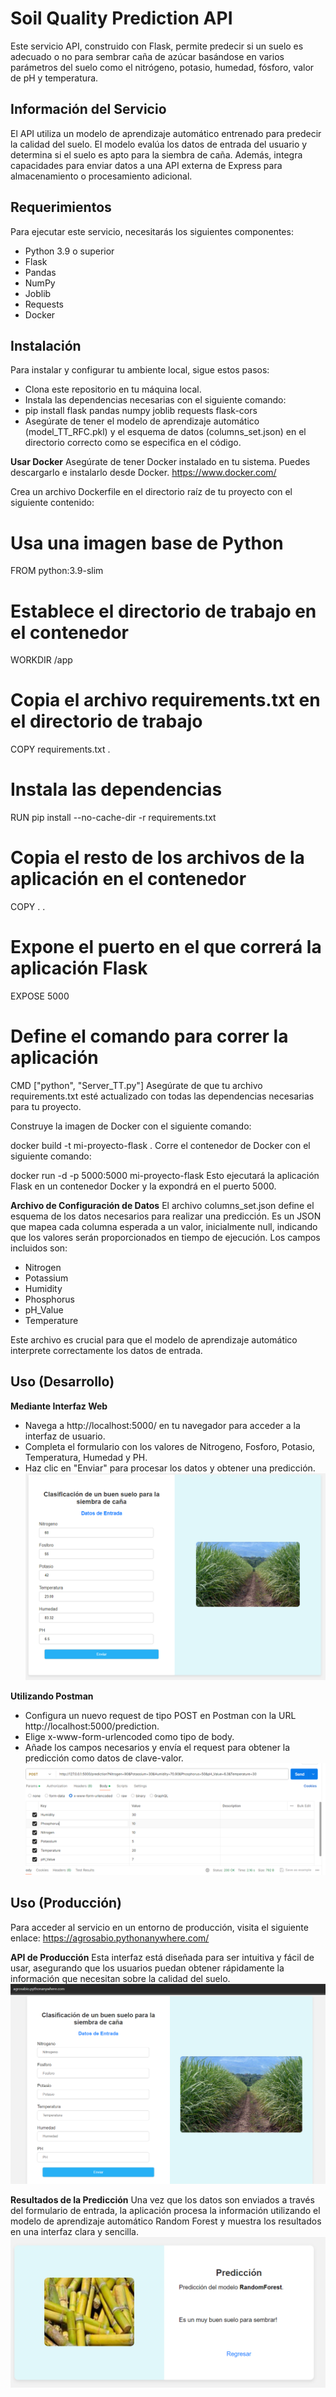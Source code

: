 # Soil Quality Prediction API
Este servicio API, construido con Flask, permite predecir si un suelo es adecuado o no para sembrar caña de azúcar basándose en varios parámetros del suelo como el nitrógeno, potasio, humedad, fósforo, valor de pH y temperatura.

## Información del Servicio
El API utiliza un modelo de aprendizaje automático entrenado para predecir la calidad del suelo. El modelo evalúa los datos de entrada del usuario y determina si el suelo es apto para la siembra de caña. Además, integra capacidades para enviar datos a una API externa de Express para almacenamiento o procesamiento adicional.

## Requerimientos
Para ejecutar este servicio, necesitarás los siguientes componentes:

+ Python 3.9 o superior
+ Flask
+ Pandas
+ NumPy
+ Joblib
+ Requests
+ Docker

## Instalación
Para instalar y configurar tu ambiente local, sigue estos pasos:

+ Clona este repositorio en tu máquina local.
+ Instala las dependencias necesarias con el siguiente comando:
+ pip install flask pandas numpy joblib requests flask-cors
+ Asegúrate de tener el modelo de aprendizaje automático (model_TT_RFC.pkl) y el esquema de datos (columns_set.json) en el directorio correcto como se especifica en el código.

**Usar Docker**
Asegúrate de tener Docker instalado en tu sistema. Puedes descargarlo e instalarlo desde Docker. https://www.docker.com/

Crea un archivo Dockerfile en el directorio raíz de tu proyecto con el siguiente contenido:

# Usa una imagen base de Python
FROM python:3.9-slim

# Establece el directorio de trabajo en el contenedor
WORKDIR /app

# Copia el archivo requirements.txt en el directorio de trabajo
COPY requirements.txt .

# Instala las dependencias
RUN pip install --no-cache-dir -r requirements.txt

# Copia el resto de los archivos de la aplicación en el contenedor
COPY . .

# Expone el puerto en el que correrá la aplicación Flask
EXPOSE 5000

# Define el comando para correr la aplicación
CMD ["python", "Server_TT.py"]
Asegúrate de que tu archivo requirements.txt esté actualizado con todas las dependencias necesarias para tu proyecto.

Construye la imagen de Docker con el siguiente comando:

docker build -t mi-proyecto-flask .
Corre el contenedor de Docker con el siguiente comando:

docker run -d -p 5000:5000 mi-proyecto-flask
Esto ejecutará la aplicación Flask en un contenedor Docker y la expondrá en el puerto 5000.


**Archivo de Configuración de Datos**
El archivo columns_set.json define el esquema de los datos necesarios para realizar una predicción. Es un JSON que mapea cada columna esperada a un valor, inicialmente null, indicando que los valores serán proporcionados en tiempo de ejecución. Los campos incluidos son:

+ Nitrogen
+ Potassium
+ Humidity
+ Phosphorus
+ pH_Value
+ Temperature

Este archivo es crucial para que el modelo de aprendizaje automático interprete correctamente los datos de entrada.

## Uso (Desarrollo)
**Mediante Interfaz Web**
+ Navega a http://localhost:5000/ en tu navegador para acceder a la interfaz de usuario.
+ Completa el formulario con los valores de Nitrogeno, Fosforo, Potasio, Temperatura, Humedad y PH.
+ Haz clic en "Enviar" para procesar los datos y obtener una predicción.
![Uso en local](static/images/local.png)

**Utilizando Postman**
+ Configura un nuevo request de tipo POST en Postman con la URL http://localhost:5000/prediction.
+ Elige x-www-form-urlencoded como tipo de body.
+ Añade los campos necesarios y envía el request para obtener la predicción como datos de clave-valor.
![Uso con Postman](static/images/postman.png)
## Uso (Producción)
Para acceder al servicio en un entorno de producción, visita el siguiente enlace: https://agrosabio.pythonanywhere.com/

**API de Producción**
Esta interfaz está diseñada para ser intuitiva y fácil de usar, asegurando que los usuarios puedan obtener rápidamente la información que necesitan sobre la calidad del suelo.
![Uso con Postman](static/images/produccion.png)

**Resultados de la Predicción**
Una vez que los datos son enviados a través del formulario de entrada, la aplicación procesa la información utilizando el modelo de aprendizaje automático Random Forest y muestra los resultados en una interfaz clara y sencilla.
![Uso con Postman](static/images/resultado.png)
